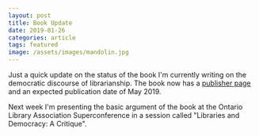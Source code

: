 ```yaml
---
layout: post
title: Book Update
date: 2019-01-26
categories: article
tags: featured
image: /assets/images/mandolin.jpg
---
```


Just a quick update on the status of the book I'm currently writing on
the democratic discourse of librarianship. The book now has a [publisher
page](http://litwinbooks.com/books/confronting-the-democratic-discourse-of-librarianship/)
and an expected publication date of May 2019.

Next week I'm presenting the basic argument of the book at the Ontario
Library Association Superconference in a session called "Libraries and
Democracy: A Critique".
